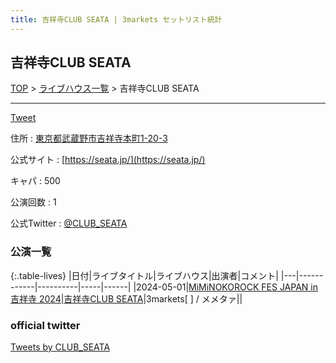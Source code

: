```yaml
---
title: 吉祥寺CLUB SEATA | 3markets セットリスト統計
---
```

## 吉祥寺CLUB SEATA

[TOP](/setlist/) > [ライブハウス一覧](livehouses.html) > 吉祥寺CLUB SEATA

___

<a href="https://twitter.com/share?ref_src=twsrc%5Etfw" data-text="3markets[ ]セットリスト > 吉祥寺CLUB SEATA" class="twitter-share-button" data-via="3markets" data-hashtags="3markets" data-related="3markets" data-show-count="false">Tweet</a>

住所
:    <a href="https://www.google.co.jp/maps/search/%E6%9D%B1%E4%BA%AC%E9%83%BD%E6%AD%A6%E8%94%B5%E9%87%8E%E5%B8%82%E5%90%89%E7%A5%A5%E5%AF%BA%E6%9C%AC%E7%94%BA1-20-3" rel="noopener noreferrer" target="_blank">東京都武蔵野市吉祥寺本町1-20-3</a>

公式サイト
:    [https://seata.jp/](https://seata.jp/)

キャパ
:    500

公演回数
: 1


公式Twitter
: <a href="https://twitter.com/CLUB_SEATA">@CLUB_SEATA</a>


### 公演一覧

{:.table-lives}
|日付|ライブタイトル|ライブハウス|出演者|コメント|
|---|------------|----------|-----|------|
|<span class="nowrap">2024-05-01</span>|[MiMiNOKOROCK FES JAPAN in 吉祥寺 2024](live118.html)|[吉祥寺CLUB SEATA](livehouse079.html)|3markets[ ] / メメタァ||




### official twitter

<a class="twitter-timeline" href="https://twitter.com/CLUB_SEATA?ref_src=twsrc%5Etfw">Tweets by CLUB_SEATA</a> <script async src="https://platform.twitter.com/widgets.js" charset="utf-8"></script>


<script async src="https://platform.twitter.com/widgets.js" charset="utf-8"></script>